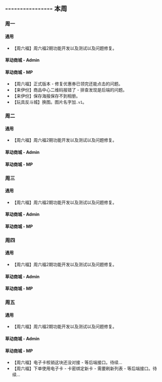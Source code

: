 ## ---------------- 本周

### 周一
#### 通用
* 【周六福】周六福2期功能开发以及测试以及问题修复。
#### 草动商城 - Admin
#### 草动商城 - MP
* 【周六福】正式版本 - 修复优惠券已领完还能点击的问题。
* 【来伊份】商品中心二维码报错了 - 排查发现是后端的问题。
* 【来伊份】保存海报保存不到相册。
* 【玩具反斗城】换图。图片名字加`.v1`。

### 周二
#### 通用
* 【周六福】周六福2期功能开发以及测试以及问题修复。
#### 草动商城 - Admin
#### 草动商城 - MP

### 周三
#### 通用
* 【周六福】周六福2期功能开发以及测试以及问题修复。
#### 草动商城 - Admin
#### 草动商城 - MP

### 周四
#### 通用
* 【周六福】周六福2期功能开发以及测试以及问题修复。
#### 草动商城 - Admin
#### 草动商城 - MP

### 周五
#### 通用
* 【周六福】周六福2期功能开发以及测试以及问题修复。
#### 草动商城 - Admin
#### 草动商城 - MP
* 【周六福】电子卡核销这块还没对接 - 等后端接口。待续...
* 【周六福】下单使用电子卡 - 卡密绑定新卡 - 需要刷新列表 - 等后端接口。待续...
